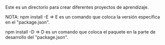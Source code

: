 Este es un directorio para crear diferentes proyectos de aprendizaje.

NOTA:
npm install <paquete> -E  => E es un comando que coloca la versión específica en el "package.json".

npm install <paquete> -D  => D es un comando que coloca el paquete en la parte de desarrollo del "package.json".